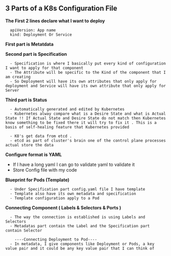 ## 3 Parts of a K8s Configuration File 

**The First 2 lines declare what I want to deploy**
```
  apiVersion: App name 
  kind: Deployment Or Service 
```

**First part is Metatdata**

**Second part is Specification**
```
  - Specification is where I basically put every kind of configuration I want to apply for that component
  - The Attribute will be specific to the Kind of the component that I am creating
  - So Deployment will have its own attributes that only apply for deployment and Service will have its own attribute that only apply for Server
```

**Third part is Status**
```
  - Automatically generated and edited by Kubernetes
  - Kubernetes alway compare what is a Desire State and what is Actual State !! If Actual State and Desire State do not match then Kubernetes know something to be fixed there it will try to fix it . This is a basis of self-healing feature that Kubernetes provided

  - K8's get data from etcd .
  - etcd as part of cluster's brain one of the control plane processes actual store the data 
```

**Configure format is YAML** 
  - If I have a long yaml I can go to validate yaml to validate it
  - Store Config file with my code

**Blueprint for Pods (Template)**
```
  - Under Specification part config.yaml file I have template
  - Template also have its own metadata and specification
  - Template configuration apply to a Pod 
```

**Connecting Component ( Labels & Selectors & Ports )**
```
  - The way the connection is established is using Labels and Selectors
  - Metadatas part contain the Label and the Specification part contain Selector
    
    ----Connecting Deployment to Pod----
  - In metadata, I give components like Deployment or Pods, a key value pair and it could be any key value pair that I can think of 
```

















